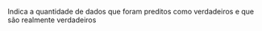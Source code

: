 ---
---

Indica a quantidade de dados que foram preditos como verdadeiros e que são realmente verdadeiros
